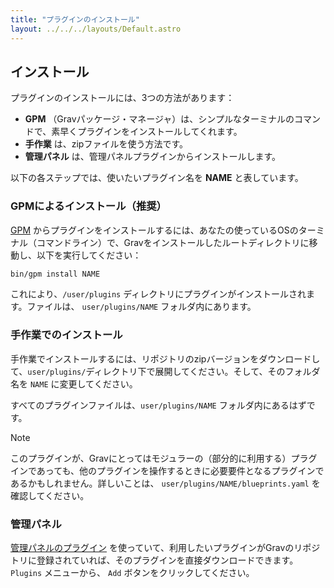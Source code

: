 ```yaml
---
title: "プラグインのインストール"
layout: ../../../layouts/Default.astro
---
```


<h2 id="installation">インストール</h2>

プラグインのインストールには、3つの方法があります：

- **GPM** （Gravパッケージ・マネージャ）は、シンプルなターミナルのコマンドで、素早くプラグインをインストールしてくれます。
- **手作業** は、zipファイルを使う方法です。
- **管理パネル** は、管理パネルプラグインからインストールします。

以下の各ステップでは、使いたいプラグイン名を **NAME** と表しています。

<h3 id="gpm-installation-preferred">GPMによるインストール（推奨）</h3>

[GPM](../../07.cli-console/04.grav-cli-gpm/) からプラグインをインストールするには、あなたの使っているOSのターミナル（コマンドライン）で、Gravをインストールしたルートディレクトリに移動し、以下を実行してください：

```sh
bin/gpm install NAME
```

これにより、`/user/plugins` ディレクトリにプラグインがインストールされます。ファイルは、 `user/plugins/NAME` フォルダ内にあります。

<h3 id="manual-installation">手作業でのインストール</h3>

手作業でインストールするには、リポジトリのzipバージョンをダウンロードして、`user/plugins/`ディレクトリ下で展開してください。そして、そのフォルダ名を `NAME` に変更してください。

すべてのプラグインファイルは、`user/plugins/NAME` フォルダ内にあるはずです。

> [!Note]  
> このプラグインが、Gravにとってはモジュラーの（部分的に利用する）プラグインであっても、他のプラグインを操作するときに必要要件となるプラグインであるかもしれません。詳しいことは、 `user/plugins/NAME/blueprints.yaml` を確認してください。

<h3 id="admin-plugin">管理パネル</h3>

[管理パネルのプラグイン](../../05.admin-panel/) を使っていて、利用したいプラグインがGravのリポジトリに登録されていれば、そのプラグインを直接ダウンロードできます。`Plugins` メニューから、 `Add` ボタンをクリックしてください。

